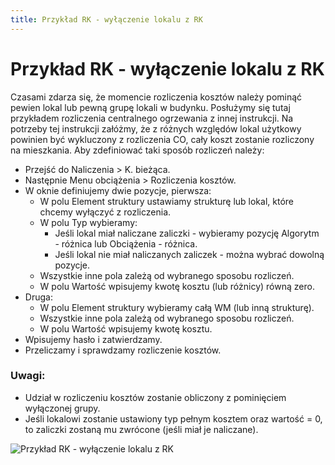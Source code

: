 ```yaml
---
title: Przykład RK - wyłączenie lokalu z RK
---
```

# Przykład RK - wyłączenie lokalu z RK

Czasami zdarza się, że momencie rozliczenia kosztów należy pominąć pewien lokal lub pewną grupę lokali w budynku. Posłużymy się tutaj przykładem rozliczenia centralnego ogrzewania z innej instrukcji.  Na potrzeby tej instrukcji załóżmy, że z różnych względów lokal użytkowy powinien być wykluczony z rozliczenia CO, cały koszt zostanie rozliczony na mieszkania. Aby zdefiniować taki sposób rozliczeń należy:
- Przejść do Naliczenia > K. bieżąca.
- Następnie Menu obciążenia > Rozliczenia kosztów.
- W oknie definiujemy dwie pozycje, pierwsza:
  - W polu Element struktury ustawiamy strukturę lub lokal, które chcemy wyłączyć z rozliczenia. 
  - W polu Typ wybieramy:
    - Jeśli lokal miał naliczane zaliczki - wybieramy pozycję Algorytm - różnica lub Obciążenia - różnica.
    - Jeśli lokal nie miał naliczanych zaliczek - można wybrać dowolną pozycje.
  - Wszystkie inne pola zależą od wybranego sposobu rozliczeń.
  - W polu Wartość wpisujemy kwotę kosztu (lub różnicy) równą zero.
- Druga:
  - W polu Element struktury wybieramy całą WM (lub inną strukturę).
  - Wszystkie inne pola zależą od wybranego sposobu rozliczeń.
  - W polu Wartość wpisujemy kwotę kosztu.
- Wpisujemy hasło i zatwierdzamy.
- Przeliczamy i sprawdzamy rozliczenie kosztów.

### Uwagi:
- Udział w rozliczeniu kosztów zostanie obliczony z pominięciem wyłączonej grupy.
- Jeśli lokalowi zostanie ustawiony typ pełnym kosztem oraz wartość = 0, to zaliczki zostaną mu zwrócone (jeśli miał je naliczane).

![Przykład RK - wyłączenie lokalu z RK](przykladRKwyllokalu.gif)